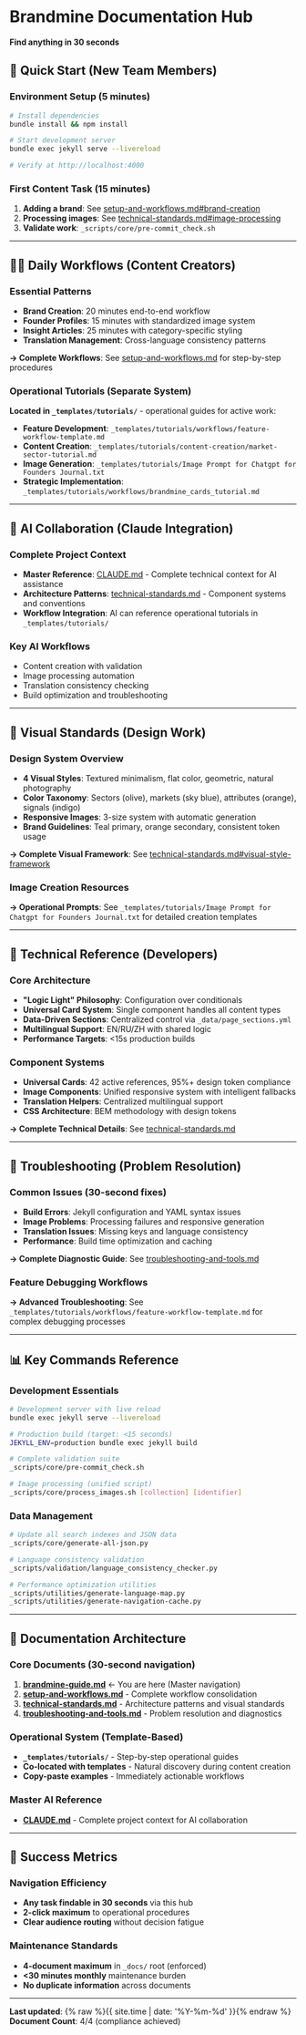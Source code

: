 # Brandmine Documentation Hub
**Find anything in 30 seconds**

## 🚀 Quick Start (New Team Members)

### Environment Setup (5 minutes)
```bash
# Install dependencies
bundle install && npm install

# Start development server
bundle exec jekyll serve --livereload

# Verify at http://localhost:4000
```

### First Content Task (15 minutes)
1. **Adding a brand**: See [setup-and-workflows.md#brand-creation](setup-and-workflows.md#brand-creation)
2. **Processing images**: See [technical-standards.md#image-processing](technical-standards.md#image-processing)
3. **Validate work**: `_scripts/core/pre-commit_check.sh`

---

## 👩‍💻 Daily Workflows (Content Creators)

### Essential Patterns
- **Brand Creation**: 20 minutes end-to-end workflow
- **Founder Profiles**: 15 minutes with standardized image system
- **Insight Articles**: 25 minutes with category-specific styling
- **Translation Management**: Cross-language consistency patterns

**→ Complete Workflows**: See [setup-and-workflows.md](setup-and-workflows.md) for step-by-step procedures

### Operational Tutorials (Separate System)
**Located in `_templates/tutorials/`** - operational guides for active work:
- **Feature Development**: `_templates/tutorials/workflows/feature-workflow-template.md`
- **Content Creation**: `_templates/tutorials/content-creation/market-sector-tutorial.md`
- **Image Generation**: `_templates/tutorials/Image Prompt for Chatgpt for Founders Journal.txt`
- **Strategic Implementation**: `_templates/tutorials/workflows/brandmine_cards_tutorial.md`

---

## 🤖 AI Collaboration (Claude Integration)

### Complete Project Context
- **Master Reference**: [CLAUDE.md](../CLAUDE.md) - Complete technical context for AI assistance
- **Architecture Patterns**: [technical-standards.md](technical-standards.md) - Component systems and conventions
- **Workflow Integration**: AI can reference operational tutorials in `_templates/tutorials/`

### Key AI Workflows
- Content creation with validation
- Image processing automation
- Translation consistency checking
- Build optimization and troubleshooting

---

## 🎨 Visual Standards (Design Work)

### Design System Overview
- **4 Visual Styles**: Textured minimalism, flat color, geometric, natural photography
- **Color Taxonomy**: Sectors (olive), markets (sky blue), attributes (orange), signals (indigo)
- **Responsive Images**: 3-size system with automatic generation
- **Brand Guidelines**: Teal primary, orange secondary, consistent token usage

**→ Complete Visual Framework**: See [technical-standards.md#visual-style-framework](technical-standards.md#visual-style-framework)

### Image Creation Resources
**→ Operational Prompts**: See `_templates/tutorials/Image Prompt for Chatgpt for Founders Journal.txt` for detailed creation templates

---

## 🔧 Technical Reference (Developers)

### Core Architecture
- **"Logic Light" Philosophy**: Configuration over conditionals
- **Universal Card System**: Single component handles all content types
- **Data-Driven Sections**: Centralized control via `_data/page_sections.yml`
- **Multilingual Support**: EN/RU/ZH with shared logic
- **Performance Targets**: <15s production builds

### Component Systems
- **Universal Cards**: 42 active references, 95%+ design token compliance
- **Image Components**: Unified responsive system with intelligent fallbacks
- **Translation Helpers**: Centralized multilingual support
- **CSS Architecture**: BEM methodology with design tokens

**→ Complete Technical Details**: See [technical-standards.md](technical-standards.md)

---

## 🚨 Troubleshooting (Problem Resolution)

### Common Issues (30-second fixes)
- **Build Errors**: Jekyll configuration and YAML syntax issues
- **Image Problems**: Processing failures and responsive generation
- **Translation Issues**: Missing keys and language consistency
- **Performance**: Build time optimization and caching

**→ Complete Diagnostic Guide**: See [troubleshooting-and-tools.md](troubleshooting-and-tools.md)

### Feature Debugging Workflows
**→ Advanced Troubleshooting**: See `_templates/tutorials/workflows/feature-workflow-template.md` for complex debugging processes

---

## 📊 Key Commands Reference

### Development Essentials
```bash
# Development server with live reload
bundle exec jekyll serve --livereload

# Production build (target: <15 seconds)
JEKYLL_ENV=production bundle exec jekyll build

# Complete validation suite
_scripts/core/pre-commit_check.sh

# Image processing (unified script)
_scripts/core/process_images.sh [collection] [identifier]
```

### Data Management
```bash
# Update all search indexes and JSON data
_scripts/core/generate-all-json.py

# Language consistency validation
_scripts/validation/language_consistency_checker.py

# Performance optimization utilities
_scripts/utilities/generate-language-map.py
_scripts/utilities/generate-navigation-cache.py
```

---

## 📏 Documentation Architecture

### Core Documents (30-second navigation)
1. **[brandmine-guide.md](brandmine-guide.md)** ← You are here (Master navigation)
2. **[setup-and-workflows.md](setup-and-workflows.md)** - Complete workflow consolidation
3. **[technical-standards.md](technical-standards.md)** - Architecture patterns and visual standards
4. **[troubleshooting-and-tools.md](troubleshooting-and-tools.md)** - Problem resolution and diagnostics

### Operational System (Template-Based)
- **`_templates/tutorials/`** - Step-by-step operational guides
- **Co-located with templates** - Natural discovery during content creation
- **Copy-paste examples** - Immediately actionable workflows

### Master AI Reference
- **[CLAUDE.md](../CLAUDE.md)** - Complete project context for AI collaboration

---

## 🎯 Success Metrics

### Navigation Efficiency
- **Any task findable in 30 seconds** via this hub
- **2-click maximum** to operational procedures
- **Clear audience routing** without decision fatigue

### Maintenance Standards
- **4-document maximum** in `_docs/` root (enforced)
- **<30 minutes monthly** maintenance burden
- **No duplicate information** across documents

---

**Last updated**: {% raw %}{{ site.time | date: '%Y-%m-%d' }}{% endraw %}
**Document Count**: 4/4 (compliance achieved)
